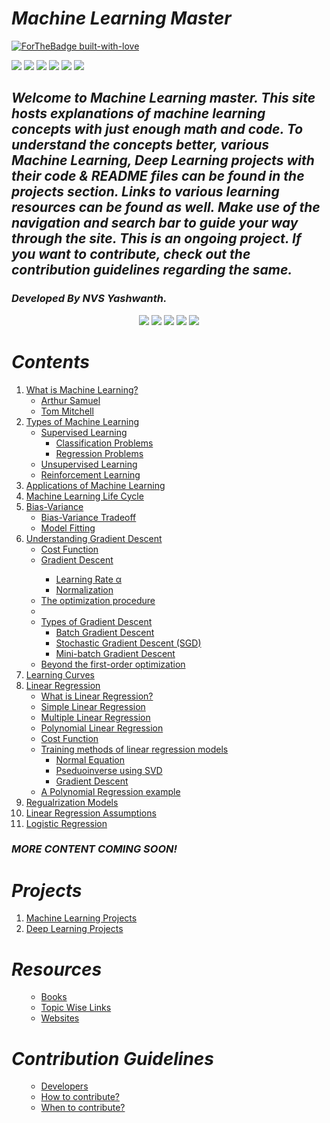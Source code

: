 # ***Machine Learning Master***
[![ForTheBadge built-with-love](http://ForTheBadge.com/images/badges/built-with-love.svg)](https://github.com/NvsYashwanth)

![](https://badgen.net/badge/Code/Python/blue?icon=https://simpleicons.org/icons/python.svg&labelColor=cyan&label)    ![](https://badgen.net/badge/Library/ScikitLearn/blue?icon=https://upload.wikimedia.org/wikipedia/commons/0/05/Scikit_learn_logo_small.svg&labelColor=cyan&label)    ![](https://badgen.net/badge/Tools/pandas/blue?icon=https://simpleicons.org/icons/pandas.svg&labelColor=cyan&label)       ![](https://badgen.net/badge/Tools/numpy/blue?icon=https://upload.wikimedia.org/wikipedia/commons/1/1a/NumPy_logo.svg&labelColor=cyan&label)        ![](https://badgen.net/badge/Tools/matplotlib/blue?icon=https://upload.wikimedia.org/wikipedia/en/5/56/Matplotlib_logo.svg&labelColor=cyan&label)    ![](https://badgen.net/badge/icon/JupyterNotebook?icon=awesome&label)

<p align='center'>
<h2><strong><em>Welcome to Machine Learning master.
This site hosts explanations of machine learning concepts with just enough math and code.
To understand the concepts better, various Machine Learning, Deep Learning projects with their code & README files can be found in the projects section.
Links to various learning resources can be found as well.
Make use of the navigation and  search bar to guide your way through the site.
This is an ongoing project. If you want to contribute, check out the contribution guidelines regarding the same.</em></strong></h2>
</p>

<p align='center'>
<h3><strong><em>Developed By NVS Yashwanth.</em></strong></h3>
</p>

<p align='center'>
  <a href='https://www.linkedin.com/in/nvsyashwanth/' target="_blank"><img src='./assets/images/icons8-linkedin-48.png'></a>
  <a href='https://github.com/NvsYashwanth' target="_blank"><img src='./assets/images/icons8-github-48.png'></a>
  <a href='https://twitter.com/YashwanthNvs' target="_blank"><img src='./assets/images/icons8-twitter-48.png'></a>
  <a href='https://medium.com/@nvsyashwanth' target="_blank"><img src='./assets/images/icons8-medium-new-48.png'></a>
  <a href='mailto:nvsyashwanth338@gmail.com' target="_blank"><img src='./assets/images/icons8-gmail-48.png'></a>
</p>

# ***Contents***
<ol>
 <li><a href='what-is-machine-learning/'>What is Machine Learning?</a>
  <ul>
   <li><a href='what-is-machine-learning/#arthur-samuel-1959'>Arthur Samuel</a></li>
   <li><a href='what-is-machine-learning/#tom-mitchell1997'>Tom Mitchell</a></li>
  </ul>
 </li>
 
   <li><a href='types-of-machine-learning/'>Types of Machine Learning</a>
   <ul>
    <li><a href='types-of-machine-learning/#supervised-learning'>Supervised Learning</a>
     <ul>
       <li><a href='types-of-machine-learning/#classification-problems'>Classification Problems</a></li>
       <li><a href='types-of-machine-learning/#regression-problems'>Regression Problems</a></li>
     </ul>
    </li>
    <li><a href='types-of-machine-learning/#unsupervised-learning'>Unsupervised Learning</a></li>
    <li><a href='types-of-machine-learning/#reinforcement-learning'>Reinforcement Learning</a></li>
   </ul>
 </li>

 <li><a href='applications-of-machine-learning/'>Applications of Machine Learning</a></li>
  
 <li><a href='machine-learning-life-cycle/'>Machine Learning Life Cycle</a></li>
 
 <li><a href="bias-variance/">Bias-Variance</a>
  <ul>
   <li><a href='bias-variance/#bias-variance-trade-off'>Bias-Variance Tradeoff</a></li>
   <li><a href='bias-variance/#model-fitting'>Model Fitting</a></li>
  </ul>
 </li>
 
  <li><a href="understanding-gradient-descent/">Understanding Gradient Descent</a>
  <ul>
   <li><a href='understanding-gradient-descent/#cost-function'>Cost Function</a></li>
   <li><a href='understanding-gradient-descent/#gradient-descent'>Gradient Descent</a></li>
     <ul>
      <li><a href='understanding-gradient-descent/#learning-rate-α'>Learning Rate α</a></li>
      <li><a href='understanding-gradient-descent/#normalization'>Normalization</a></li>
  </ul>
   
   <li><a href='understanding-gradient-descent/#the-optimization-procedure'>The optimization procedure</a></li>
    <li>
    <li><a href='understanding-gradient-descent/#types-of-gradient-descent'>Types of Gradient Descent</a>
      <ul>
      <li><a href='understanding-gradient-descent/#batch-gradient-descent'>Batch Gradient Descent</a></li>
      <li><a href='understanding-gradient-descent/#stochastic-gradient-descent-sgd'>Stochastic Gradient Descent (SGD)</a></li>
      <li><a href='understanding-gradient-descent/#mini-batch-gradient-descent'>Mini-batch Gradient Descent</a></li>
      </ul>
    </li>
    <li><a href='understanding-gradient-descent/#beyond-first-order-optimization'>Beyond the first-order optimization</a></li>
  </li>
  </ul>
 </li>

  <li><a href="learning-curves/">Learning Curves</a></li>
  <li><a href="linear-regression/">Linear Regression</a>
    <ul>
      <li><a href="linear-regression/#what-is-linear-regression">What is Linear Regression?</a></li>
      <li><a href="linear-regression/#simple-linear-regression">Simple Linear Regression</a></li>
      <li><a href="linear-regression/#multiple-linear-regression">Multiple Linear Regression</a></li>
      <li><a href="linear-regression/#polynomial-regression">Polynomial Linear Regression</a></li>
      <li><a href="linear-regression/#cost-function">Cost Function</a></li>
      <li><a href="linear-regression/#training-methods-of-linear-regression-models">Training methods of linear regression models</a>
        <ul>
          <li><a href="linear-regression/">Normal Equation</a></li>
          <li><a href="linear-regression/">Pseduoinverse using SVD</a></li>
          <li><a href="linear-regression/">Gradient Descent</a></li>
        </ul>
      </li>
      <li><a href="linear-regression/#a-polynomial-regression-example">A Polynomial Regression example</a></li>
    </ul>
  </li>
  <li><a href="regularization_models/">Regualrization Models</a></li>
  <li><a href="linear-regression-assumptions/">Linear Regression Assumptions</a></li>
  <li><a href="logistic-regression/">Logistic Regression</a></li>
</ol>

### ***MORE CONTENT COMING SOON!***

# ***Projects***
<ol>
   <li><a href="machine-learning-projects">Machine Learning Projects</a></li>
   <li><a href="deep-learning-projects">Deep Learning Projects</a></li>
</ol>

# ***Resources***
<ol>
  <ul>
   <li><a href="resources/#books">Books</a></li>
   <li><a href="resources/#topic-wise-links">Topic Wise Links</a></li>
   <li><a href="resources/#websites">Websites</a></li>
  </ul>
</ol>


# ***Contribution Guidelines***
<ol>
  <ul>
   <li><a href="contribution-guidelines/#developers">Developers</a></li>
   <li><a href="contribution-guidelines/#how-to-contribute">How to contribute?</a></li>
   <li><a href="contribution-guidelines/#when-to-contribute">When to contribute?</a></li>
  </ul>
</ol>
